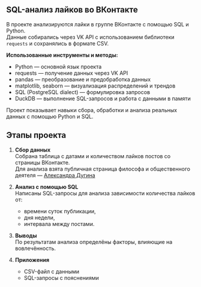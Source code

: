 ## SQL-анализ лайков во ВКонтакте

В проекте анализируются лайки в группе ВКонтакте с помощью SQL и Python.  
Данные собирались через VK API с использованием библиотеки `requests` и сохранялись в формате CSV.

**Использованные инструменты и методы:**

- Python — основной язык проекта  
- requests — получение данных через VK API  
- pandas — преобразование и предобработка данных  
- matplotlib, seaborn — визуализация распределений и трендов  
- SQL (PostgreSQL dialect) — формулировка запросов  
- DuckDB — выполнение SQL-запросов и работа с данными в памяти  

Проект показывает навыки сбора, обработки и анализа реальных данных с помощью Python и SQL.

## Этапы проекта

1. **Сбор данных**  
   Собрана таблица с датами и количеством лайков постов со страницы ВКонтакте.  
   Для анализа взята публичная страница философа и общественного деятеля — [Александра Дугина](https://vk.com/duginag)

2. **Анализ с помощью SQL**  
   Написаны SQL-запросы для анализа зависимости количества лайков от:
   - времени суток публикации,
   - дня недели,
   - интервала между постами.

3. **Выводы**  
   По результатам анализа определёны факторы, влияющие на вовлечённость.

4. **Приложения**  
   - CSV-файл с данными  
   - SQL-запросы с пояснениями